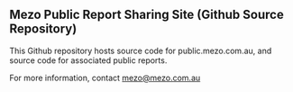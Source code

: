 ## Mezo Public Report Sharing Site (Github Source Repository)

This Github repository hosts source code for public.mezo.com.au, and source code for associated public reports.

For more information, contact mezo@mezo.com.au

